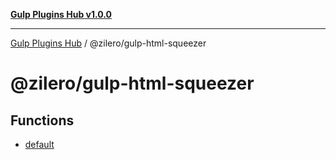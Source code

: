 [**Gulp Plugins Hub v1.0.0**](../../README.md)

***

[Gulp Plugins Hub](../../packages.md) / @zilero/gulp-html-squeezer

# @zilero/gulp-html-squeezer

## Functions

- [default](functions/default.md)
